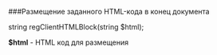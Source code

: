 ###Размещение заданного HTML-кода в конец документа

string regClientHTMLBlock(string $html);

**$html** - HTML код для размещения